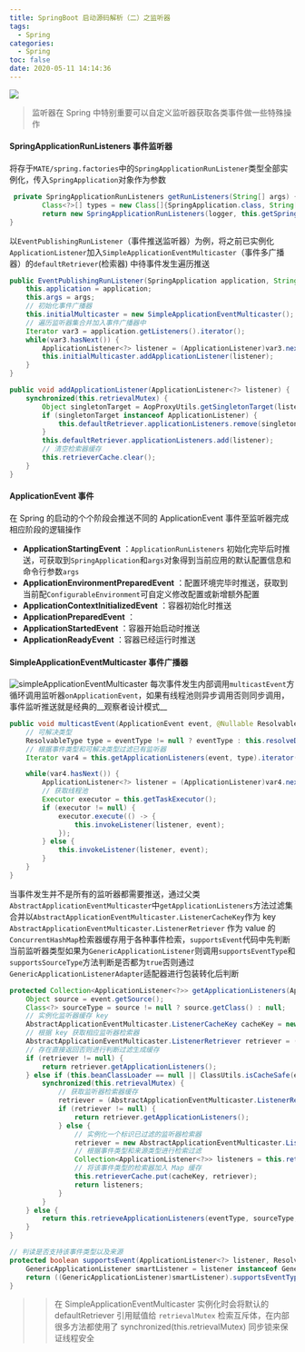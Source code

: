 ```yaml
---
title: SpringBoot 启动源码解析（二）之监听器
tags:
  - Spring
categories:
  - Spring
toc: false
date: 2020-05-11 14:14:36
---
```


![](/images/spring.jpg)
> 监听器在 Spring 中特别重要可以自定义监听器获取各类事件做一些特殊操作

#### SpringApplicationRunListeners 事件监听器
将存于`MATE/spring.factories`中的`SpringApplicationRunListener`类型全部实例化，传入`SpringApplication`对象作为参数
``` java
 private SpringApplicationRunListeners getRunListeners(String[] args) {
        Class<?>[] types = new Class[]{SpringApplication.class, String[].class};
        return new SpringApplicationRunListeners(logger, this.getSpringFactoriesInstances(SpringApplicationRunListener.class, types, this, args));
}
```
以`EventPublishingRunListener`（事件推送监听器）为例，将之前已实例化`ApplicationListener`加入`SimpleApplicationEventMulticaster`（事件多广播器）的`defaultRetriever`(检索器) 中待事件发生遍历推送

``` java
public EventPublishingRunListener(SpringApplication application, String[] args) {
    this.application = application;
    this.args = args;
    // 初始化事件广播器
    this.initialMulticaster = new SimpleApplicationEventMulticaster();
    // 遍历监听器集合并加入事件广播器中
    Iterator var3 = application.getListeners().iterator();
    while(var3.hasNext()) {
        ApplicationListener<?> listener = (ApplicationListener)var3.next();
        this.initialMulticaster.addApplicationListener(listener);
    }
}

public void addApplicationListener(ApplicationListener<?> listener) {
    synchronized(this.retrievalMutex) {
        Object singletonTarget = AopProxyUtils.getSingletonTarget(listener);
        if (singletonTarget instanceof ApplicationListener) {
            this.defaultRetriever.applicationListeners.remove(singletonTarget);
        }
        this.defaultRetriever.applicationListeners.add(listener);
        // 清空检索器缓存
        this.retrieverCache.clear();
    }
}
```

#### ApplicationEvent 事件
在 Spring 的启动的个个阶段会推送不同的 ApplicationEvent 事件至监听器完成相应阶段的逻辑操作

- **ApplicationStartingEvent**  ：`ApplicationRunListeners` 初始化完毕后时推送，可获取到`SpringApplication`和`args`对象得到当前应用的默认配置信息和命令行参数`args`
- **ApplicationEnvironmentPreparedEvent** ：配置环境完毕时推送，获取到当前配`ConfigurableEnvironment`可自定义修改配置或新增额外配置
- **ApplicationContextInitializedEvent** ：容器初始化时推送
- **ApplicationPreparedEvent** ：
- **ApplicationStartedEvent** ：容器开始启动时推送
- **ApplicationReadyEvent** ：容器已经运行时推送

#### SimpleApplicationEventMulticaster 事件广播器
![simpleApplicationEventMulticaster](/images/simpleApplicationEventMulticaster.png)
每次事件发生内部调用`multicastEvent`方循环调用监听器`onApplicationEvent`，如果有线程池则异步调用否则同步调用，事件监听推送就是经典的__观察者设计模式__
``` java
public void multicastEvent(ApplicationEvent event, @Nullable ResolvableType eventType) {
    // 可解决类型
    ResolvableType type = eventType != null ? eventType : this.resolveDefaultEventType(event);
    // 根据事件类型和可解决类型过滤已有监听器
    Iterator var4 = this.getApplicationListeners(event, type).iterator();

    while(var4.hasNext()) {
        ApplicationListener<?> listener = (ApplicationListener)var4.next();
        // 获取线程池
        Executor executor = this.getTaskExecutor();
        if (executor != null) {
            executor.execute(() -> {
                this.invokeListener(listener, event);
            });
        } else {
            this.invokeListener(listener, event);
        }
    }
}
```

当事件发生并不是所有的监听器都需要推送，通过父类`AbstractApplicationEventMulticaster`中`getApplicationListeners`方法过滤集合并以`AbstractApplicationEventMulticaster.ListenerCacheKey`作为 key `AbstractApplicationEventMulticaster.ListenerRetriever` 作为 value 的`ConcurrentHashMap`检索器缓存用于各种事件检索，`supportsEvent`代码中先判断当前监听器类型如果为`GenericApplicationListener`则调用`supportsEventType`和`supportsSourceType`方法判断是否都为`true`否则通过`GenericApplicationListenerAdapter`适配器进行包装转化后判断

``` java
protected Collection<ApplicationListener<?>> getApplicationListeners(ApplicationEvent event, ResolvableType eventType) {
    Object source = event.getSource();
    Class<?> sourceType = source != null ? source.getClass() : null;
    // 实例化监听器缓存 key
    AbstractApplicationEventMulticaster.ListenerCacheKey cacheKey = new AbstractApplicationEventMulticaster.ListenerCacheKey(eventType, sourceType);
    // 根据 key 获取相应监听器检索器
    AbstractApplicationEventMulticaster.ListenerRetriever retriever = (AbstractApplicationEventMulticaster.ListenerRetriever)this.retrieverCache.get(cacheKey);
    // 存在直接返回否则进行判断过滤生成缓存
    if (retriever != null) {
        return retriever.getApplicationListeners();
    } else if (this.beanClassLoader == null || ClassUtils.isCacheSafe(event.getClass(), this.beanClassLoader) && (sourceType == null || ClassUtils.isCacheSafe(sourceType, this.beanClassLoader))) {
        synchronized(this.retrievalMutex) {
            // 获取监听器检索器缓存
            retriever = (AbstractApplicationEventMulticaster.ListenerRetriever)this.retrieverCache.get(cacheKey);
            if (retriever != null) {
                return retriever.getApplicationListeners();
            } else {
                // 实例化一个标识已过滤的监听器检索器
                retriever = new AbstractApplicationEventMulticaster.ListenerRetriever(true);
                // 根据事件类型和来源类型进行检索过滤
                Collection<ApplicationListener<?>> listeners = this.retrieveApplicationListeners(eventType, sourceType, retriever);
                // 将该事件类型的检索器加入 Map 缓存
                this.retrieverCache.put(cacheKey, retriever);
                return listeners;
            }
        }
    } else {
        return this.retrieveApplicationListeners(eventType, sourceType, (AbstractApplicationEventMulticaster.ListenerRetriever)null);
    }
}

// 判读是否支持该事件类型以及来源
protected boolean supportsEvent(ApplicationListener<?> listener, ResolvableType eventType, @Nullable Class<?> sourceType) {
    GenericApplicationListener smartListener = listener instanceof GenericApplicationListener ? (GenericApplicationListener)listener : new GenericApplicationListenerAdapter(listener);
    return ((GenericApplicationListener)smartListener).supportsEventType(eventType) && ((GenericApplicationListener)smartListener).supportsSourceType(sourceType);
}
```

>>  在 SimpleApplicationEventMulticaster 实例化时会将默认的 defaultRetriever 引用赋值给 `retrievalMutex` 检索互斥体，在内部很多方法都使用了 synchronized(this.retrievalMutex) 同步锁来保证线程安全